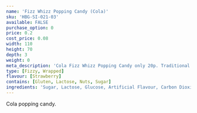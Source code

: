 ```yaml
---
name: 'Fizz Whizz Popping Candy (Cola)'
sku: 'HBG-SI-021-03'
available: FALSE
purchase_option: 0
price: 0.2
cost_price: 0.08
width: 110
height: 70
depth: 3
weight: 0
meta_description: 'Cola Fizz Whizz Popping Candy only 20p. Traditional sweets and more at Humbugs Confectionery Store. Specialists in satisfying your sweet tooth!'
type: [Fizzy, Wrapped]
flavour: [Strawberry]
contains: [Gluten, Lactose, Nuts, Sugar]
ingredients: 'Sugar, Lactose, Glucose, Artificial Flavour, Carbon Dioxide E-290'
---
```

Cola popping candy.